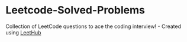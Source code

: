 # Leetcode-Solved-Problems
Collection of LeetCode questions to ace the coding interview! - Created using [LeetHub](https://github.com/QasimWani/LeetHub)
